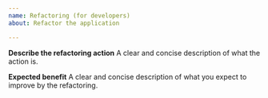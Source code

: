 ```yaml
---
name: Refactoring (for developers)
about: Refactor the application

---
```


**Describe the refactoring action**
A clear and concise description of what the action is.

**Expected benefit**
A clear and concise description of what you expect to improve by the refactoring.
